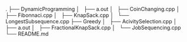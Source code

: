 

.
├── DynamicProgramming
│   ├── a.out
│   ├── CoinChanging.cpp
│   ├── Fibonnaci.cpp
│   ├── KnapSack.cpp
│   └── LongestSubsequence.cpp
├── Greedy
│   ├── AcivitySelection.cpp
│   ├── a.out
│   ├── FractionalKnapSack.cpp
│   └── JobSequencing.cpp
└── README.md

